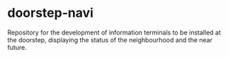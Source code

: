 # doorstep-navi
Repository for the development of information terminals to be installed at the doorstep, displaying the status of the neighbourhood and the near future.
